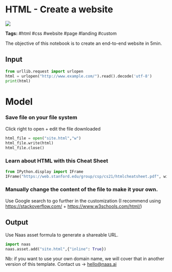 # HTML - Create a website
<a href="https://app.naas.ai/user-redirect/naas/downloader?url=https://raw.githubusercontent.com/jupyter-naas/awesome-notebooks/master/HTML/HTML_Create_a_website.ipynb" target="_parent"><img src="https://naasai-public.s3.eu-west-3.amazonaws.com/open_in_naas.svg"/></a>

**Tags:** #html #css #website #page #landing #custom

The objective of this notebook is to create an end-to-end website in 5min. 

## Input 


```python
from urllib.request import urlopen
html = urlopen("http://www.example.com/").read().decode('utf-8')
print(html)
```

# Model 

### Save file on your file system
Click right to open + edit the file downloaded 


```python
html_file = open("site.html","w")
html_file.write(html)
html_file.close()
```

### Learn about HTML with this Cheat Sheet


```python
from IPython.display import IFrame
IFrame("https://web.stanford.edu/group/csp/cs21/htmlcheatsheet.pdf", width=900, height=600)
```

### Manually change the content of the file to make it your own. 

Use Google search to go further in the customization (I recommend using https://stackoverflow.com/ + https://www.w3schools.com/html/)

## Output

Use Naas asset formula to generate a shareable URL.


```python
import naas 
naas.asset.add("site.html",{"inline": True})
```

Nb: if you want to use your own domain name, we will cover that in another version of this template.
Contact us → hello@naas.ai


```python

```
